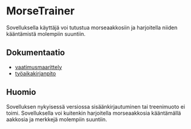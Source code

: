 # MorseTrainer
Sovelluksella käyttäjä voi tutustua morseaakkosiin ja harjoitella niiden kääntämistä molempiin suuntiin.

## Dokumentaatio
* [vaatimusmaarittely](https://github.com/hanrastic/ot-harjoitustyo/blob/main/dokumentaatio/vaatimusmaarittely.md)
* [työaikakirjanpito](https://github.com/hanrastic/ot-harjoitustyo/blob/main/dokumentaatio/tyoaikakirjanpito.md)



## Huomio
Sovelluksen nykyisessä versiossa sisäänkirjautuminen tai treenimuoto ei toimi. Sovelluksella voi kuitenkin harjoitella morseaakkosia kääntämällä aakkosia ja merkkejä molempiin suuntiin.
